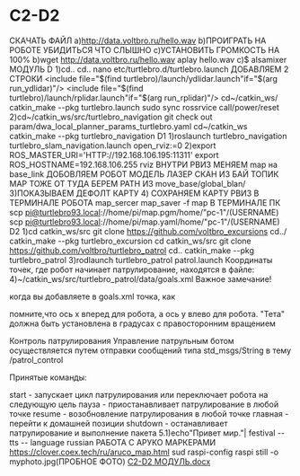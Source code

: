# C2-D2
СКАЧАТЬ ФАЙЛ 
a)http://data.voltbro.ru/hello.wav
b)ПРОИГРАТЬ НА РОБОТЕ УБИДИТЬСЯ ЧТО СЛЫШНО
c)УСТАНОВИТЬ ГРОМКОСТЬ НА 100%
b)wget http://data.voltbro.ru/hello.wav
aplay hello.wav
c)$ alsamixer
МОДУЛЬ D 
1)cd..
cd..
nano etc/turtlebro.d/turtlebro.launch
ДОБАВЛЯЕМ 2 СТРОКИ
<include file="$(find turtlebro)/launch/ydlidar.launch"if="$(arg run_ydlidar)"/>
<include file="$(find turtlebro)/launch/rplidar.launch"if="$(arg run_rplidar)"/>
cd~/catkin_ws/
catkin_make --pkg turtlebro.launch
sudo sync
rossrvice call/power/reset
2)cd~/catkin_ws/src/turtlebro_navigation
git check out param/dwa_local_planner_params_turtlebro.yaml
cd~/catkin_ws 
catkin_make --pkg turtlebro_navigation
D1 
1)roslaunch turtlebro_navigation turtlebro_slam_navigation.launch open_rviz:=0
2)export ROS_MASTER_URI='HTTP://192.168.106.195:11311'
export ROS_HOSTNAME=192.168.106.255
rviz
ВНУТРИ РВИЗ
МЕНЯЕМ map на base_link
ДОБОВЛЯЕМ РОБОТ МОДЕЛЬ 
ЛАЗЕР СКАН ИЗ БАЙ ТОПИК
МАР ТОЖЕ ОТ ТУДА БЕРЕМ
РАТН  ИЗ move_base/global_blan/
3)ПОКАЗЫВАЕМ ДЕФОЛТ КАРТУ 
4) СОХРАНЯЕМ КАРТУ РВИЗ
 В ТЕРМИНАЛЕ РОБОТА
 map_sercer map_saver -f map
 В ТЕРМИНАЛЕ ПК
 scp pi@turtlebro93.local://home/pi/map.pgm/home/"pc-1"/(USERNAME)
 scp pi@turtlebro93.local://home/pi/map.yaml/home/"pc-1"/(USERNAME)
 D2
 1)cd catkin_ws/src
 git clone https://github.com/voltbro_excursions
 cd../
 catkin_make --pkg turtlebro_excursion
 cd catkin_ws/src
 git clone https://github.com/voltbro/turtlebro_patrol
 cd..
 catkin_make  --pkg turtlebro_patrol
 3)rodlaunch turtlebro_patrol patrol.launch
 Координаты точек, где робот начинает патрулирование, находятся в файле:
 4)~/catkin_ws/src/turtlebro_patrol/data/goals.xml
 Важное замечание!

когда вы добавляете в goals.xml точка, как

<goal x='1' y='0' theta='90' name="point_name"/>
помните,что ось x вперед для робота, а ось y влево для робота. "Тета" должна быть установлена в градусах с правосторонним вращением

Контроль патрулирования
Управление патрульным ботом осуществляется путем отправки сообщений типа std_msgs/String в тему /patrol_control

Принятые команды:

start - запускает цикл патрулирования или переключает робота на следующую цель
пауза - приостанавливает патрулирование в любой точке
resume - возобновление патрулирования в любой точке
главная - перейти к домашней позиции
shutdown - останавливает патрулирование и выполнение пакета
 5.1)echo"Привет мир."| festival --tts -- language russian
 РАБОТА С АРУКО МАРКЕРАМИ
 https://clover.coex.tech/ru/aruco_map.html
 sud raspi-config
 raspi still -o myphoto.jpg(ПРОБНОЕ ФОТО)
 [C2-D2 МОДУЛЬ.docx](https://github.com/KirillAlekseev12223/C2-D2/files/8147880/C2-D2.docx)
